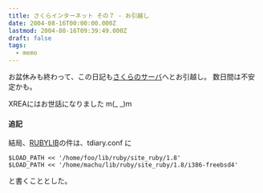 ```yaml
---
title: さくらインターネット その７ - お引越し
date: 2004-08-16T00:00:00.000Z
lastmod: 2004-08-16T09:39:49.000Z
draft: false
tags:
  - memo
---
```


お盆休みも終わって、この日記も[さくらのサーバ](http://www.sakura.ne.jp)へとお引越し。 数日間は不安定かも。

XREAにはお世話になりました m(\_ \_)m

#### 追記

結局、[RUBYLIB](/posts/20040806/p01)の件は、tdiary.conf に

```
$LOAD_PATH << '/home/foo/lib/ruby/site_ruby/1.8'
$LOAD_PATH << '/home/machu/lib/ruby/site_ruby/1.8/i386-freebsd4'
```

と書くこととした。

